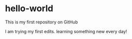 # hello-world
This is my first repository on GitHub

I am trying my first edits. learning something new every day!
